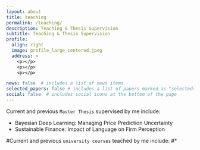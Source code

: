 ```yaml
---
layout: about
title: teaching
permalink: /teaching/
description: Teaching & Thesis Supervision
subtitle: Teaching & Thesis Supervision
profile:
  align: right
  image: profile_large_centered.jpeg
  address: >
    <p></p>
    <p></p>
    <p></p>

news: false  # includes a list of news items
selected_papers: false # includes a list of papers marked as "selected={true}"
social: false  # includes social icons at the bottom of the page
---
```


Current and previous `Master Thesis` supervised by me include:
* Bayesian Deep Learning: Managing Price Prediction Uncertainty
* Sustainable Finance: Impact of Language on Firm Perception


#Current and previous `university courses` teached by me include:
#* 
